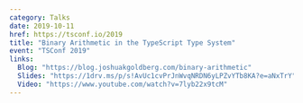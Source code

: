 ```yaml
---
category: Talks
date: 2019-10-11
href: https://tsconf.io/2019
title: "Binary Arithmetic in the TypeScript Type System"
event: "TSConf 2019"
links:
  Blog: "https://blog.joshuakgoldberg.com/binary-arithmetic"
  Slides: "https://1drv.ms/p/s!AvUc1cvPrJnWvqNRDN6yLPZvYTb8KA?e=aNxTrY"
  Video: "https://www.youtube.com/watch?v=7lyb22x9tcM"
---
```

